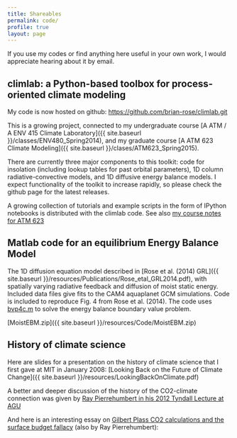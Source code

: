 ```yaml
---
title: Shareables
permalink: code/
profile: true
layout: page
---
```


If you use my codes or find anything here useful in your own work, I would appreciate hearing about it by email.

## climlab: a Python-based toolbox for process-oriented climate modeling

My code is now hosted on github: <https://github.com/brian-rose/climlab.git>

This is a growing project, connected to my undergraduate course [A ATM / A ENV 415 Climate Laboratory]({{ site.baseurl }}/classes/ENV480_Spring2014), and my graduate course [A ATM 623 Climate Modeling]({{ site.baseurl }}/clases/ATM623_Spring2015).

There are currently three major components to this toolkit: code for insolation (including lookup tables for past orbital parameters), 1D column radiative-convective models, and 1D diffusive energy balance models. I expect functionality of the toolkit to increase rapidly, so please check the github page for the latest releases.

A growing collection of tutorials and example scripts in the form of IPython notebooks is distributed with the climlab code.
See also [my course notes for ATM 623](http://nbviewer.ipython.org/github/brian-rose/ClimateModeling_courseware/blob/master/index.ipynb)

## Matlab code for an equilibrium Energy Balance Model
The 1D diffusion equation model described in [Rose et al. (2014) GRL]({{ site.baseurl }}/resources/Publications/Rose_etal_GRL2014.pdf), with spatially varying radiative feedback and diffusion of moist static energy. Included data files give fits to the CAM4 aquaplanet GCM simulations. Code is included to reproduce Fig. 4 from Rose et al. (2014). 
The code uses [bvp4c.m](http://www.mathworks.com/help/matlab/ref/bvp4c.html) to solve the energy balance boundary value problem.

[MoistEBM.zip]({{ site.baseurl }}/resources/Code/MoistEBM.zip)

## History of climate science 
Here are slides for a presentation on the history of climate science that I first gave at MIT in January 2008:
[Looking Back on the Future of Climate Change]({{ site.baseurl }}/resources/LookingBackOnClimate.pdf)

A better and deeper discussion of the history of the CO2-climate connection was given by [Ray Pierrehumbert in his 2012 Tyndall Lecture at AGU](https://youtu.be/RICBu_P8JWI)

And here is an interesting essay on [Gilbert Plass CO2 calculations and the surface budget fallacy](http://www.realclimate.org/index.php/archives/2010/01/plass-and-the-surface-budget-fallacy/) (also by Ray Pierrehumbert):

